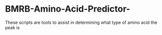 # BMRB-Amino-Acid-Predictor-
These scripts are tools to assist in determining what type of amino acid the peak is
